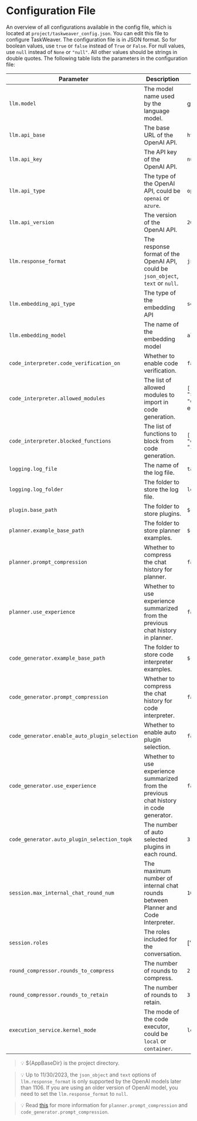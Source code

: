 # Configuration File

An overview of all configurations available in the config file, which is located at `project/taskweaver_config.json`.
You can edit this file to configure TaskWeaver.
The configuration file is in JSON format. So for boolean values, use `true` or `false` instead of `True` or `False`.
For null values, use `null` instead of `None` or `"null"`. All other values should be strings in double quotes.
The following table lists the parameters in the configuration file:

| Parameter                                     | Description                                                                            | Default Value                                                                                                                               |
|-----------------------------------------------|----------------------------------------------------------------------------------------|---------------------------------------------------------------------------------------------------------------------------------------------|
| `llm.model`                                   | The model name used by the language model.                                             | gpt-4                                                                                                                                       |
| `llm.api_base`                                | The base URL of the OpenAI API.                                                        | `https://api.openai.com/v1`                                                                                                                 |
| `llm.api_key`                                 | The API key of the OpenAI API.                                                         | `null`                                                                                                                                      |
| `llm.api_type`                                | The type of the OpenAI API, could be `openai` or `azure`.                              | `openai`                                                                                                                                    |
| `llm.api_version`                             | The version of the OpenAI API.                                                         | `2023-07-01-preview`                                                                                                                        |
| `llm.response_format`                         | The response format of the OpenAI API, could be `json_object`, `text` or `null`.       | `json_object`                                                                                                                               |
| `llm.embedding_api_type`                      | The type of the embedding API                                                          | `sentence_transformers`                                                                                                                     |
| `llm.embedding_model`                         | The name of the embedding model                                                        | `all-mpnet-base-v2`                                                                                                                         |
| `code_interpreter.code_verification_on`       | Whether to enable code verification.                                                   | `false`                                                                                                                                     |
| `code_interpreter.allowed_modules`            | The list of allowed modules to import in code generation.                              | `["pandas", "matplotlib", "numpy", "sklearn", "scipy", "seaborn", "datetime", "typing"]`, if the list is empty, no modules would be allowed |
| `code_interpreter.blocked_functions`          | The list of functions to block from code generation.                                   | `["__import__", "eval", "exec", "execfile", "compile", "open", "input", "raw_input", "reload"]`                                             |
| `logging.log_file`                            | The name of the log file.                                                              | `taskweaver.log`                                                                                                                            |
| `logging.log_folder`                          | The folder to store the log file.                                                      | `logs`                                                                                                                                      |
| `plugin.base_path`                            | The folder to store plugins.                                                           | `${AppBaseDir}/plugins`                                                                                                                     |
| `planner.example_base_path`                   | The folder to store planner examples.                                                  | `${AppBaseDir}/planner_examples`                                                                                                            |
| `planner.prompt_compression`                  | Whether to compress the chat history for planner.                                      | `false`                                                                                                                                     | 
| `planner.use_experience`                      | Whether to use experience summarized from the previous chat history in planner.        | `false`                                                                                                                                     |
| `code_generator.example_base_path`            | The folder to store code interpreter examples.                                         | `${AppBaseDir}/codeinterpreter_examples`                                                                                                    |
| `code_generator.prompt_compression`           | Whether to compress the chat history for code interpreter.                             | `false`                                                                                                                                     |
| `code_generator.enable_auto_plugin_selection` | Whether to enable auto plugin selection.                                               | `false`                                                                                                                                     |
| `code_generator.use_experience`               | Whether to use experience summarized from the previous chat history in code generator. | `false`                                                                                                                                     |                      
| `code_generator.auto_plugin_selection_topk`   | The number of auto selected plugins in each round.                                     | `3`                                                                                                                                         |
| `session.max_internal_chat_round_num`         | The maximum number of internal chat rounds between Planner and Code Interpreter.       | `10`                                                                                                                                        |
| `session.roles`                               | The roles included for the conversation.                                               | ["planner", "code_interpreter"]                                                                                                             |
| `round_compressor.rounds_to_compress`         | The number of rounds to compress.                                                      | `2`                                                                                                                                         |
| `round_compressor.rounds_to_retain`           | The number of rounds to retain.                                                        | `3`                                                                                                                                         |
| `execution_service.kernel_mode`               | The mode of the code executor, could be `local` or `container`.                        | `local`                                                                                                                                     |

> 💡 $\{AppBaseDir\} is the project directory.

> 💡 Up to 11/30/2023, the `json_object` and `text` options of `llm.response_format` is only supported by the OpenAI
> models later than 1106. If you are using an older version of OpenAI model, you need to set the `llm.response_format`
> to `null`.

> 💡 Read [this](../advanced/compression.md) for more information for `planner.prompt_compression`
> and `code_generator.prompt_compression`.